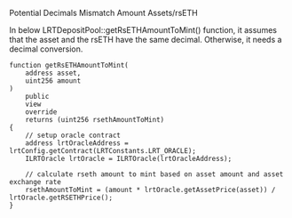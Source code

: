 Potential Decimals Mismatch Amount Assets/rsETH

In below LRTDepositPool::getRsETHAmountToMint() function, it assumes that the asset and the rsETH have the same decimal. Otherwise, it needs a decimal conversion.

    function getRsETHAmountToMint(
        address asset,
        uint256 amount
    )
        public
        view
        override
        returns (uint256 rsethAmountToMint)
    {
        // setup oracle contract
        address lrtOracleAddress = lrtConfig.getContract(LRTConstants.LRT_ORACLE);
        ILRTOracle lrtOracle = ILRTOracle(lrtOracleAddress);

        // calculate rseth amount to mint based on asset amount and asset exchange rate
        rsethAmountToMint = (amount * lrtOracle.getAssetPrice(asset)) / lrtOracle.getRSETHPrice();
    }